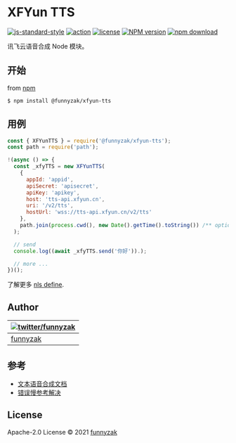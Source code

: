 # XFYun TTS

[![js-standard-style](https://img.shields.io/badge/code_style-standard-brightgreen.svg)](https://github.com/feross/standard)
[![action][ci-image]][ci-url]
[![license][license-image]][repository-url]
[![NPM version][npm-image]][npm-url]
[![npm download][download-image]][download-url]

[ci-image]: https://img.shields.io/github/workflow/status/funnyzak/xfyun-tts/Node.js%20CI
[ci-url]: https://github.com/funnyzak/xfyun-tts/actions
[license-image]: https://img.shields.io/github/license/funnyzak/xfyun-tts.svg?style=flat-square
[repository-url]: https://github.com/funnyzak/xfyun-tts
[npm-image]: https://img.shields.io/npm/v/@funnyzak/xfyun-tts.svg?style=flat-square
[npm-url]: https://npmjs.org/package/@funnyzak/xfyun-tts
[download-image]: https://img.shields.io/npm/dm/@funnyzak/xfyun-tts.svg?style=flat-square
[download-url]: https://npmjs.org/package/@funnyzak/xfyun-tts

讯飞云语音合成 Node 模块。

## 开始

from [npm](https://github.com/npm/npm)

    $ npm install @funnyzak/xfyun-tts

## 用例

```js
const { XFYunTTS } = require('@funnyzak/xfyun-tts');
const path = require('path');

!(async () => {
  const _xfyTTS = new XFYunTTS(
    {
      appId: 'appid',
      apiSecret: 'apisecret',
      apiKey: 'apikey',
      host: 'tts-api.xfyun.cn',
      uri: '/v2/tts',
      hostUrl: 'wss://tts-api.xfyun.cn/v2/tts'
    },
    path.join(process.cwd(), new Date().getTime().toString()) /** optional **/
  );

  // send
  console.log((await _xfyTTS.send('你好')).);

  // more ...
})();
```

了解更多 [nls define](lib/nls.d.ts).

## Author

| [![twitter/funnyzak](https://s.gravatar.com/avatar/c2437e240644b1317a4a356c6d6253ee?s=70)](https://twitter.com/funnyzak 'Follow @funnyzak on Twitter') |
| ------------------------------------------------------------------------------------------------------------------------------------------------------ |
| [funnyzak](https://yycc.me/)                                                                                                                           |

## 参考

- [文本语音合成文档](https://www.xfyun.cn/doc/tts/online_tts/API.html)
- [错误慢参考解决](https://www.xfyun.cn/document/error-code)

## License

Apache-2.0 License © 2021 [funnyzak](https://github.com/funnyzak)
